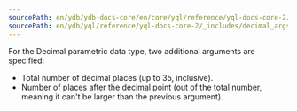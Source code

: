 ```yaml
---
sourcePath: en/ydb/ydb-docs-core/en/core/yql/reference/yql-docs-core-2/_includes/decimal_args.md
sourcePath: en/ydb/yql/reference/yql-docs-core-2/_includes/decimal_args.md
---
```

For the Decimal parametric data type, two additional arguments are specified:

* Total number of decimal places (up to 35, inclusive).
* Number of places after the decimal point (out of the total number, meaning it can't be larger than the previous argument).

